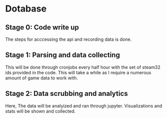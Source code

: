 # Dotabase
## Stage 0: Code write up
The steps for acccessing the api and recording data is done.

## Stage 1: Parsing and data collecting
This will be done through cronjobs every half hour with the set of steam32 ids provided in the code.
This will take a while as I require a numerous amount of game data to work with.

## Stage 2: Data scrubbing and analytics
Here, The data will be analyized and ran through jupyter. Visualizations and stats will be shown and collected.

